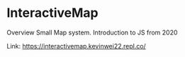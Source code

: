 # InteractiveMap

Overview
Small Map system. Introduction to JS from 2020

Link: https://interactivemap.kevinwei22.repl.co/
